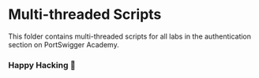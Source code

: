 # Multi-threaded Scripts
This folder contains multi-threaded scripts for all labs in the authentication section on PortSwigger Academy.

### Happy Hacking 👾
